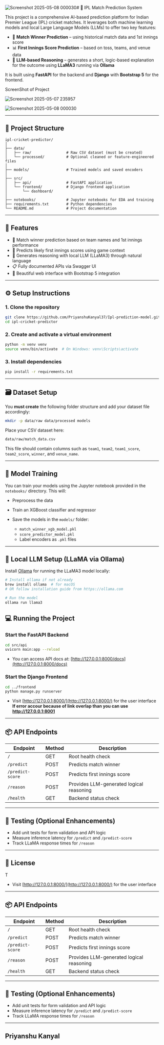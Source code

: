 ![Screenshot 2025-05-08 000030](https://github.com/user-attachments/assets/9b163275-06b4-48b6-88f6-660bc06d8582)# 🏏 IPL Match Prediction System

This project is a comprehensive AI-based prediction platform for Indian Premier League (IPL) cricket matches. It leverages both machine learning models and local Large Language Models (LLMs) to offer two key features:

- 🎯 **Match Winner Prediction** – using historical match data and 1st innings score  
- 📊 **First Innings Score Prediction** – based on toss, teams, and venue data  
- 🤖 **LLM-based Reasoning** – generates a short, logic-based explanation for the outcome using **LLaMA3** running via **Ollama**

It is built using **FastAPI** for the backend and **Django** with **Bootstrap 5** for the frontend.

ScreenShot of Project

![Screenshot 2025-05-07 235957](https://github.com/user-attachments/assets/8eabb953-2a4b-4b6f-8b51-bde98bd3bc74)

![Screenshot 2025-05-08 000030](https://github.com/user-attachments/assets/5259d7bb-b69c-47a8-a7b6-83a3e35f4a73)

---

## 📁 Project Structure

```plaintext
ipl-cricket-predictor/
│
├── data/
│   ├── raw/                # Raw CSV dataset (must be created)
│   └── processed/          # Optional cleaned or feature-engineered files
│
├── models/                 # Trained models and saved encoders
│
├── src/
│   ├── api/                # FastAPI application
│   └── frontend/           # Django frontend application
│       └── dashboard/
│
├── notebooks/              # Jupyter notebooks for EDA and training
├── requirements.txt        # Python dependencies
└── README.md               # Project documentation
```

---

## 🚀 Features

* 🏏 Match winner prediction based on team names and 1st innings performance  
* 🔢 Predicts likely first innings scores using game context  
* 🤖 Generates reasoning with local LLM (LLaMA3) through natural language  
* 📋 Fully documented APIs via Swagger UI  
* 🎨 Beautiful web interface with Bootstrap 5 integration

---

## ⚙️ Setup Instructions

### 1. Clone the repository

```bash
git clone https://github.com/PriyanshuKanyal37/Ipl-prediction-model.git
cd ipl-cricket-predictor
```

### 2. Create and activate a virtual environment

```bash
python -m venv venv
source venv/bin/activate  # On Windows: venv\Scripts\activate
```

### 3. Install dependencies

```bash
pip install -r requirements.txt
```

---

## 🗃️ Dataset Setup

You **must create** the following folder structure and add your dataset file accordingly:

```bash
mkdir -p data/raw data/processed models
```

Place your CSV dataset here:

```bash
data/raw/match_data.csv
```

This file should contain columns such as `team1`, `team2`, `team1_score`, `team2_score`, `winner`, and `venue_name`.

---

## 🧠 Model Training

You can train your models using the Jupyter notebook provided in the `notebooks/` directory. This will:

* Preprocess the data  
* Train an XGBoost classifier and regressor  
* Save the models in the `models/` folder:

  * `match_winner_xgb_model.pkl`  
  * `score_predictor_model.pkl`  
  * Label encoders as `.pkl` files  

---

## 🧠 Local LLM Setup (LLaMA via Ollama)

Install [Ollama](https://ollama.com/) for running the LLaMA3 model locally:

```bash
# Install ollama if not already
brew install ollama  # for macOS
# OR follow installation guide from https://ollama.com

# Run the model
ollama run llama3
```

## 💻 Running the Project

### Start the FastAPI Backend

```bash
cd src/api
uvicorn main:app --reload
```

* You can access API docs at: [http://127.0.0.1:8000/docs](http://127.0.0.1:8000/docs)

### Start the Django Frontend

```bash
cd ../frontend
python manage.py runserver
```

* Visit [http://127.0.0.1:8000/](http://127.0.0.1:8000/) for the user interface
**If error accour because of link overlap than you can use**
**http://127.0.0.1:8001**
---



## 📦 API Endpoints

| Endpoint         | Method | Description                              |
| ---------------- | ------ | ---------------------------------------- |
| `/`              | GET    | Root health check                        |
| `/predict`       | POST   | Predicts match winner                    |
| `/predict-score` | POST   | Predicts first innings score             |
| `/reason`        | POST   | Provides LLM-generated logical reasoning |
| `/health`        | GET    | Backend status check                     |

---

## 🧪 Testing (Optional Enhancements)

* Add unit tests for form validation and API logic  
* Measure inference latency for `/predict` and `/predict-score`  
* Track LLaMA response times for `/reason`

---


## 📄 License

T
* Visit [http://127.0.0.1:8000/](http://127.0.0.1:8000/) for the user interface

---

## 📦 API Endpoints

| Endpoint         | Method | Description                              |
| ---------------- | ------ | ---------------------------------------- |
| `/`              | GET    | Root health check                        |
| `/predict`       | POST   | Predicts match winner                    |
| `/predict-score` | POST   | Predicts first innings score             |
| `/reason`        | POST   | Provides LLM-generated logical reasoning |
| `/health`        | GET    | Backend status check                     |

---

## 🧪 Testing (Optional Enhancements)

* Add unit tests for form validation and API logic  
* Measure inference latency for `/predict` and `/predict-score`  
* Track LLaMA response times for `/reason`

---

## Priyanshu Kanyal
